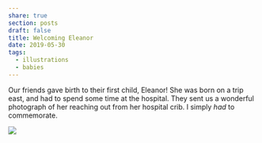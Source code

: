```yaml
---
share: true
section: posts
draft: false
title: Welcoming Eleanor
date: 2019-05-30
tags:
  - illustrations
  - babies
---
```


Our friends gave birth to their first child, Eleanor! She was born on a trip east, and had to spend some time at the hospital. They sent us a wonderful photograph of her reaching out from her hospital crib. I simply _had_ to commemorate.

![](https://res.cloudinary.com/dbi2zounq/image/upload/v1678368474/zinzy.website/eleanor_ygsqpp.jpg)